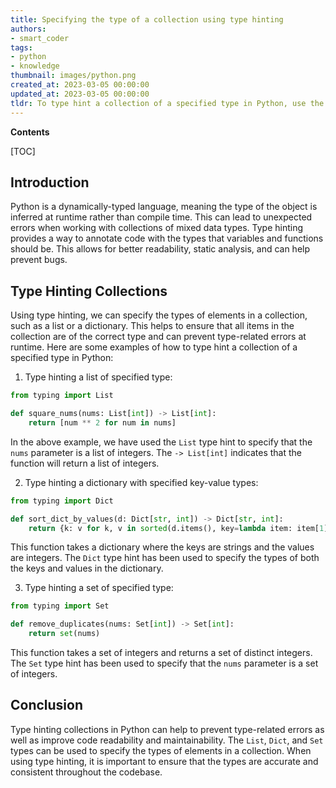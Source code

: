 ```yaml
---
title: Specifying the type of a collection using type hinting
authors:
- smart_coder
tags:
- python
- knowledge
thumbnail: images/python.png
created_at: 2023-03-05 00:00:00
updated_at: 2023-03-05 00:00:00
tldr: To type hint a collection of a specified type in Python, use the syntax List[Type].
---
```


**Contents**

[TOC]

Introduction
---

Python is a dynamically-typed language, meaning the type of the object is inferred at runtime rather than compile time. This can lead to unexpected errors when working with collections of mixed data types. Type hinting provides a way to annotate code with the types that variables and functions should be. This allows for better readability, static analysis, and can help prevent bugs.

Type Hinting Collections
---

Using type hinting, we can specify the types of elements in a collection, such as a list or a dictionary. This helps to ensure that all items in the collection are of the correct type and can prevent type-related errors at runtime. Here are some examples of how to type hint a collection of a specified type in Python:

1. Type hinting a list of specified type:

```python
from typing import List

def square_nums(nums: List[int]) -> List[int]:
    return [num ** 2 for num in nums]
```

In the above example, we have used the `List` type hint to specify that the `nums` parameter is a list of integers. The `-> List[int]` indicates that the function will return a list of integers.

2. Type hinting a dictionary with specified key-value types:

```python
from typing import Dict

def sort_dict_by_values(d: Dict[str, int]) -> Dict[str, int]:
    return {k: v for k, v in sorted(d.items(), key=lambda item: item[1])}
```

This function takes a dictionary where the keys are strings and the values are integers. The `Dict` type hint has been used to specify the types of both the keys and values in the dictionary.

3. Type hinting a set of specified type:

```python
from typing import Set

def remove_duplicates(nums: Set[int]) -> Set[int]:
    return set(nums)
```

This function takes a set of integers and returns a set of distinct integers. The `Set` type hint has been used to specify that the `nums` parameter is a set of integers.

Conclusion
---

Type hinting collections in Python can help to prevent type-related errors as well as improve code readability and maintainability. The `List`, `Dict`, and `Set` types can be used to specify the types of elements in a collection. When using type hinting, it is important to ensure that the types are accurate and consistent throughout the codebase.
